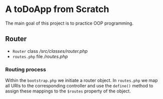 # A toDoApp from Scratch

The main goal of this project is to practice 
OOP programming. 

## Router
* `Router` class */src/classes/router.php*
* `routes.php` file */routes.php*

### Routing process

Within the `bootstrap.php` we initiate a router object. In `routes.php` we map all
URIs to the corresponding controller and use the `define()` method to assign these 
mappings to the `$routes` property of the object. 



